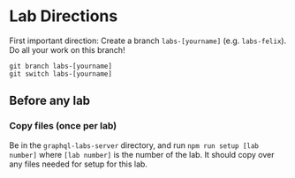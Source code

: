 # Lab Directions

First important direction: Create a branch `labs-[yourname]` (e.g. `labs-felix`). Do all your work on this branch!

```shell
git branch labs-[yourname]
git switch labs-[yourname]
```

## Before any lab

### Copy files (once per lab)
Be in the `graphql-labs-server` directory, and run `npm run setup [lab number]` where `[lab number]` is the number of the lab. It should copy over any files needed for setup for this lab.

